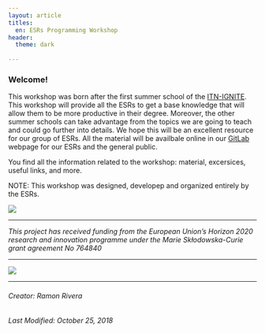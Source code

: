 ```yaml
---
layout: article
titles: 
  en: ESRs Programming Workshop
header:
  theme: dark 
    
---
```

  
  
### Welcome!
This workshop was born after the first summer school of the [ITN-IGNITE](http://www.itn-ignite.eu/). This workshop will provide all the ESRs to get a base knowledge that will allow them to be more productive in their degree. Moreover, the other summer schools can take advantage from the topics we are going to teach and could go further into details. We hope this will be an excellent resource for our group of ESRs. All the material will be availbale online in our [GitLab]() webpage for our ESRs and the general public.  
 
You find all the information related to the workshop: material, excersices, useful links, and more.

NOTE: This workshop was designed, developep and organized entirely by the ESRs.       

 ![](https://i.imgur.com/KMVYY8O.png)   
 
 ---  
 
*This project has received funding from the European Union’s Horizon 2020 research and innovation programme under the Marie Skłodowska-Curie grant agreement No 764840*   

---   
![](https://i.imgur.com/LWHb2EO.jpg)    

---  
###### Creator: Ramon Rivera    
###### Last Modified: October 25, 2018    
